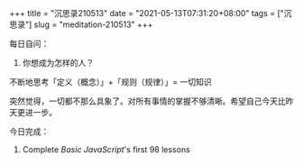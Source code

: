 +++
title = "沉思录210513"
date = "2021-05-13T07:31:20+08:00"
tags = ["沉思录"]
slug = "meditation-210513"
+++

每日自问：

1. 你想成为怎样的人？

不断地思考「定义（概念）」+「规则（规律）」= 一切知识

突然觉得，一切都不那么具象了。对所有事情的掌握不够清晰。希望自己今天比昨天更进一步。

今日完成：

1. Complete _Basic JavaScript_'s first 98 lessons
